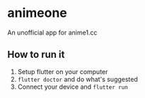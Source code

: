 # animeone

An unofficial app for anime1.cc

## How to run it
1. Setup flutter on your computer
2. `flutter doctor` and do what's suggested
3. Connect your device and `flutter run`
